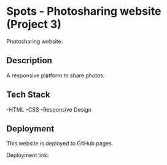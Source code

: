 # Spots - Photosharing website (Project 3)

Photosharing website.

## Description

A responsive platform to share photos.

## Tech Stack

-HTML
-CSS
-Responsive Design

## Deployment

This website is deployed to GitHub pages.

Deployment link:
